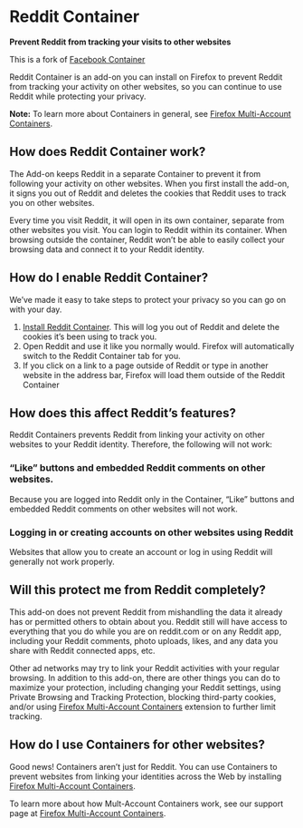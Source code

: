 # Reddit Container

**Prevent Reddit from tracking your visits to other websites**

This is a fork of [Facebook Container](https://github.com/mozilla/contain-facebook)

Reddit Container is an add-on you can install on Firefox to prevent Reddit from tracking your activity on other websites, so you can continue to use Reddit while protecting your privacy.

**Note:** To learn more about Containers in general, see [Firefox Multi-Account Containers](https://support.mozilla.org/kb/containers).

## How does Reddit Container work?

The Add-on keeps Reddit in a separate Container to prevent it from following your activity on other websites. When you first install the add-on, it signs you out of Reddit and deletes the cookies that Reddit uses to track you on other websites. 

Every time you visit Reddit, it will open in its own container, separate from other websites you visit.  You can login to Reddit within its container.  When browsing outside the container, Reddit won’t be able to easily collect your browsing data and connect it to your Reddit identity.

## How do I enable Reddit Container?

We’ve made it easy to take steps to protect your privacy so you can go on with your day.

1. [Install Reddit Container](https://addons.mozilla.org/firefox/addon/reddit-container/). This will log you out of Reddit and delete the cookies it’s been using to track you.
2. Open Reddit and use it like you normally would.  Firefox will automatically switch to the Reddit Container tab for you.
3. If you click on a link to a page outside of Reddit or type in another website in the address bar, Firefox will load them outside of the Reddit Container

## How does this affect Reddit’s features?

Reddit Containers prevents Reddit from linking your activity on other websites to your Reddit identity. Therefore, the following will not work:

### “Like” buttons and embedded Reddit comments on other websites.

Because you are logged into Reddit only in the Container, “Like” buttons and embedded Reddit comments on other websites will not work.

### Logging in or creating accounts on other websites using Reddit

Websites that allow you to create an account or log in using Reddit will generally not work properly.

## Will this protect me from Reddit completely?

This add-on does not prevent Reddit from mishandling the data it already has or permitted others to obtain about you. Reddit still will have access to everything that you do while you are on reddit.com or on any Reddit app, including your Reddit comments, photo uploads, likes, and any data you share with Reddit connected apps, etc.  

Other ad networks may try to link your Reddit activities with your regular browsing. In addition to this add-on, there are other things you can do to maximize your protection, including changing your Reddit settings, using Private Browsing and Tracking Protection, blocking third-party cookies, and/or using [Firefox Multi-Account Containers](https://addons.mozilla.org/firefox/addon/multi-account-containers/ ) extension to further limit tracking.

## How do I use Containers for other websites?

Good news! Containers aren’t just for Reddit. You can use Containers to prevent websites from linking your identities across the Web by installing [Firefox Multi-Account Containers](https://addons.mozilla.org/firefox/addon/multi-account-containers/).

To learn more about how Mult-Account Containers work, see our support page at [Firefox Multi-Account Containers](https://addons.mozilla.org/firefox/addon/multi-account-containers/).
